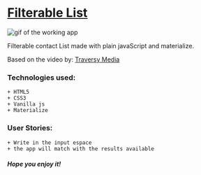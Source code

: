 # [Filterable List](https://elena-in-code.github.io/Filterable-List/ "live sample")


![](https://user-images.githubusercontent.com/30567608/33764414-96d72d12-dc14-11e7-9778-19ccf8af7e69.gif "gif of the working app")

Filterable contact List made with plain javaScript and materialize.

Based on the video by:
	[Traversy Media](https://www.youtube.com/watch?v=G1eW3Oi6uoc "see the full tutorial and make your own")
	

### Technologies used: 

	+ HTML5
	+ CSS3
	+ Vanilla js
	+ Materialize

### User Stories: 

	+ Write in the input espace
	+ the app will match with the results available

##### Hope you enjoy it!
